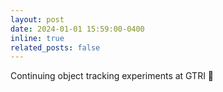 ```yaml
---
layout: post
date: 2024-01-01 15:59:00-0400
inline: true
related_posts: false
---
```


Continuing object tracking experiments at GTRI 🤖
